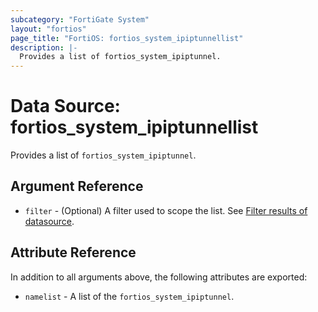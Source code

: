 ```yaml
---
subcategory: "FortiGate System"
layout: "fortios"
page_title: "FortiOS: fortios_system_ipiptunnellist"
description: |-
  Provides a list of fortios_system_ipiptunnel.
---
```


# Data Source: fortios_system_ipiptunnellist
Provides a list of `fortios_system_ipiptunnel`.

## Argument Reference

* `filter` - (Optional) A filter used to scope the list. See [Filter results of datasource](https://registry.terraform.io/providers/fortinetdev/fortios/latest/docs/guides/fgt_filter).

## Attribute Reference

In addition to all arguments above, the following attributes are exported:

* `namelist` -  A list of the `fortios_system_ipiptunnel`.
